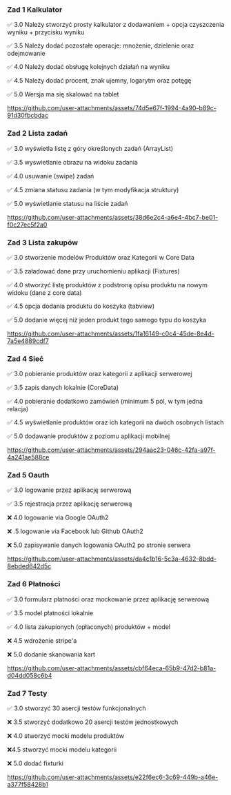 ### Zad 1 Kalkulator

✅ 3.0 Należy stworzyć prosty kalkulator z dodawaniem + opcja czyszczenia wyniku + przycisku wyniku

✅ 3.5 Należy dodać pozostałe operacje: mnożenie, dzielenie oraz odejmowanie

✅ 4.0 Należy dodać obsługę kolejnych działań na wyniku

✅ 4.5 Należy dodać procent, znak ujemny, logarytm oraz potęgę

✅ 5.0 Wersja ma się skalować na tablet




https://github.com/user-attachments/assets/74d5e67f-1994-4a90-b89c-91d30fbcbdac



### Zad 2 Lista zadań

✅ 3.0 wyświetla listę z góry określonych zadań (ArrayList)

✅ 3.5 wyswietlanie obrazu na widoku zadania

✅ 4.0 usuwanie (swipe) zadań

✅ 4.5 zmiana statusu zadania (w tym modyfikacja struktury)

✅ 5.0 wyświetlanie statusu na liście zadań



https://github.com/user-attachments/assets/38d6e2c4-a6e4-4bc7-be01-f0c27ec5f2a0



### Zad 3 Lista zakupów

✅ 3.0 stworzenie modelów Produktów oraz Kategorii w Core Data

✅ 3.5 załadować dane przy uruchomieniu aplikacji (Fixtures)

✅ 4.0 stworzyć listę produktów z podstroną opisu produktu na nowym widoku (dane z core data)

✅ 4.5 opcja dodania produktu do koszyka (tabview)

✅ 5.0 dodanie więcej niż jeden produkt tego samego typu do koszyka



https://github.com/user-attachments/assets/1fa16149-c0c4-45de-8e4d-7a5e4889cdf7



### Zad 4 Sieć

✅ 3.0 pobieranie produktów oraz kategorii z aplikacji serwerowej

✅ 3.5 zapis danych lokalnie (CoreData)

✅ 4.0 pobieranie dodatkowo zamówień (minimum 5 pól, w tym jedna relacja)

✅ 4.5 wyświetlanie produktów oraz ich kategorii na dwóch osobnych listach

✅ 5.0 dodawanie produktów z poziomu aplikacji mobilnej



https://github.com/user-attachments/assets/294aac23-046c-42fa-a97f-4a241ae588ce



### Zad 5 Oauth

✅ 3.0 logowanie przez aplikację serwerową

✅ 3.5 rejestracja przez aplikację serwerową

❌ 4.0 logowanie via Google OAuth2

❌ .5 logowanie via Facebook lub Github OAuth2

❌ 5.0 zapisywanie danych logowania OAuth2 po stronie serwera



https://github.com/user-attachments/assets/da4c1b16-5c3a-4632-8bdd-8ebded642d5c



### Zad 6 Płatności

✅ 3.0 formularz płatności oraz mockowanie przez aplikację serwerową

✅ 3.5 model płatności lokalnie

✅ 4.0 lista zakupionych (opłaconych) produktów + model

❌ 4.5 wdrożenie stripe'a

❌ 5.0 dodanie skanowania kart



https://github.com/user-attachments/assets/cbf64eca-65b9-47d2-b81a-d04dd058c6b4



### Zad 7 Testy

✅ 3.0 stworzyć 30 asercji testów funkcjonalnych

❌ 3.5 stworzyć dodatkowo 20 asercji testów jednostkowych

❌ 4.0 stworzyć mocki modelu produktów

❌4.5 stworzyć mocki modelu kategorii

❌ 5.0 dodać fixturki


https://github.com/user-attachments/assets/e22f6ec6-3c69-449b-a46e-a377f58428b1


